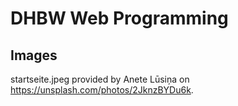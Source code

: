 # DHBW Web Programming

## Images

startseite.jpeg provided by Anete Lūsiņa on https://unsplash.com/photos/2JknzBYDu6k.